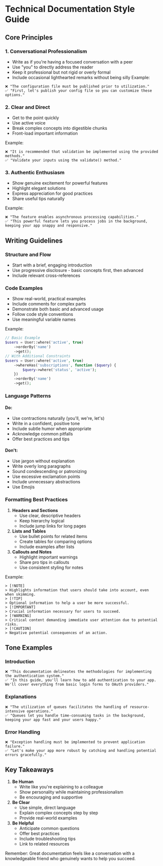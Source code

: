 # Technical Documentation Style Guide
## Core Principles
### 1. Conversational Professionalism

- Write as if you're having a focused conversation with a peer
- Use "you" to directly address the reader
- Keep it professional but not rigid or overly formal
- Include occasional lighthearted remarks without being silly
Example:

```
❌ "The configuration file must be published prior to utilization."
✅ "First, let's publish your config file so you can customize these options."
```

### 2. Clear and Direct

- Get to the point quickly
- Use active voice
- Break complex concepts into digestible chunks
- Front-load important information

Example:

```
❌ "It is recommended that validation be implemented using the provided methods."
✅ "Validate your inputs using the validate() method."
```

### 3. Authentic Enthusiasm

- Show genuine excitement for powerful features
- Highlight elegant solutions
- Express appreciation for good practices
- Share useful tips naturally

Example:

```
❌ "The feature enables asynchronous processing capabilities."
✅ "This powerful feature lets you process jobs in the background, keeping your app snappy and responsive."
```

## Writing Guidelines
### Structure and Flow

- Start with a brief, engaging introduction
- Use progressive disclosure - basic concepts first, then advanced
- Include relevant cross-references

### Code Examples

- Show real-world, practical examples
- Include comments for complex parts
- Demonstrate both basic and advanced usage
- Follow code style conventions
- Use meaningful variable names

Example:

```php
// Basic Example
$users = User::where('active', true)
    ->orderBy('name')
    ->get();
// With Additional Constraints
$users = User::where('active', true)
    ->whereHas('subscriptions', function ($query) {
        $query->where('status', 'active');
    })
    ->orderBy('name')
    ->get();
```

### Language Patterns
#### Do:

- Use contractions naturally (you'll, we're, let's)
- Write in a confident, positive tone
- Include subtle humor when appropriate
- Acknowledge common pitfalls
- Offer best practices and tips

#### Don't:

- Use jargon without explanation
- Write overly long paragraphs
- Sound condescending or patronizing
- Use excessive exclamation points
- Include unnecessary abstractions
- Use Emojis

### Formatting Best Practices

1. **Headers and Sections**
   - Use clear, descriptive headers
   - Keep hierarchy logical
   - Include jump links for long pages
2. **Lists and Tables**
   - Use bullet points for related items
   - Create tables for comparing options
   - Include examples after lists
3. **Callouts and Notes**
   - Highlight important warnings
   - Share pro tips in callouts
   - Use consistent styling for notes

Example:

```
> [!NOTE]
> Highlights information that users should take into account, even when skimming.
> [!TIP]
> Optional information to help a user be more successful.
> [!IMPORTANT]
> Crucial information necessary for users to succeed.
> [!WARNING]
> Critical content demanding immediate user attention due to potential risks.
> [!CAUTION]
> Negative potential consequences of an action.
```

## Tone Examples
### Introduction

```
❌ "This documentation delineates the methodologies for implementing the authentication system."
✅ "In this guide, you'll learn how to add authentication to your app. We'll cover everything from basic login forms to OAuth providers."
```

### Explanations

```
❌ "The utilization of queues facilitates the handling of resource-intensive operations."
✅ "Queues let you handle time-consuming tasks in the background, keeping your app fast and your users happy."
```

### Error Handling

```
❌ "Exception handling must be implemented to prevent application failure."
✅ "Let's make your app more robust by catching and handling potential errors gracefully."
```

## Key Takeaways

1. **Be Human**
   - Write like you're explaining to a colleague
   - Show personality while maintaining professionalism
   - Be encouraging and supportive
2. **Be Clear**
   - Use simple, direct language
   - Explain complex concepts step by step
   - Provide real-world examples
3. **Be Helpful**
   - Anticipate common questions
   - Offer best practices
   - Include troubleshooting tips
   - Link to related resources

Remember: Great documentation feels like a conversation with a knowledgeable friend who genuinely wants to help you succeed.
